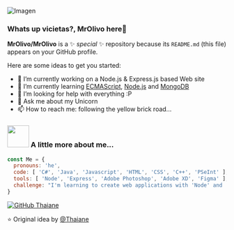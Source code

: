 ![Imagen](MrOlivo/MrOlivo/wKRBQKa-min.png)

### Whats up vicietas?, MrOlivo here👋

**MrOlivo/MrOlivo** is a ✨ _special_ ✨ repository because its `README.md` (this file) appears on your GitHub profile.

Here are some ideas to get you started:

- 🔭 I’m currently working on a Node.js & Express.js based Web site
- 🌱 I’m currently learning [ECMAScript](www.google.com), [Node.js](https://nodejs.org/) and [MongoDB](https://www.mongodb.com/es)
- 🤔 I’m looking for help with everything :P
- 💬 Ask me about my Unicorn
- 📫 How to reach me: following the yellow brick road...


### <img src="https://media.giphy.com/media/VgCDAzcKvsR6OM0uWg/giphy.gif" width="50"> A little more about me...

```javascript
const Me = {
  pronouns: 'he',
  code: [ 'C#', 'Java', 'Javascript', 'HTML', 'CSS', 'C++', 'PSeInt' ],
  tools: [ 'Node', 'Express', 'Adobe Photoshop', 'Adobe XD', 'Figma' ],
  challenge: "I'm learning to create web applications with 'Node' and 'Express"
}
```
[![GitHub Thaiane](https://img.shields.io/github/followers/MrOlivo?label=followers&style=for-the-badge&logo=github)](https://github.com/MrOlivo)

⭐️ Original idea by [@Thaiane](https://github.com/Thaiane)
